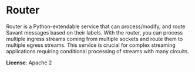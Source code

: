 # Router

Router is a Python-extendable service that can process/modify, and route Savant messages based on their labels. With the router, you can process multiple ingress streams coming from multiple sockets and route them to multiple egress streams. This service is crucial for complex streaming applications requiring conditional processing of streams with many circuits.

**License**: Apache 2
